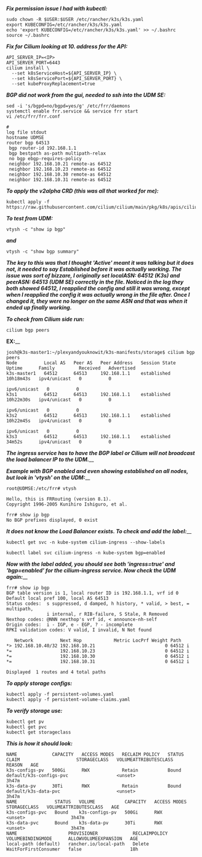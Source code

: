 # 

**_Fix permission issue I had with kubectl:_**

```
sudo chown -R $USER:$USER /etc/rancher/k3s/k3s.yaml
export KUBECONFIG=/etc/rancher/k3s/k3s.yaml
echo 'export KUBECONFIG=/etc/rancher/k3s/k3s.yaml' >> ~/.bashrc
source ~/.bashrc
```

**_Fix for Cilium looking at 10. address for the API:_**
```
API_SERVER_IP=<IP>
API_SERVER_PORT=6443
cilium install \
  --set k8sServiceHost=${API_SERVER_IP} \
  --set k8sServicePort=${API_SERVER_PORT} \
  --set kubeProxyReplacement=true
```
**_BGP did not work from the gui, needed to ssh into the UDM SE:_**

```
sed -i 's/bgpd=no/bgpd=yes/g' /etc/frr/daemons
systemctl enable frr.service && service frr start
vi /etc/frr/frr.conf
```
```
#
log file stdout
hostname UDMSE
router bgp 64513
 bgp router-id 192.168.1.1
 bgp bestpath as-path multipath-relax
 no bgp ebgp-requires-policy
 neighbor 192.168.10.21 remote-as 64512
 neighbor 192.168.10.23 remote-as 64512
 neighbor 192.168.10.30 remote-as 64512
 neighbor 192.168.10.31 remote-as 64512
```
**_To apply the v2alpha CRD (this was all that worked for me):_**
```
kubectl apply -f https://raw.githubusercontent.com/cilium/cilium/main/pkg/k8s/apis/cilium.io/client/crds/v2alpha1/ciliumbgppeeringpolicies.yaml
```
**_To test from UDM:_**
```
vtysh -c "show ip bgp"
```
**_and_**
```
vtysh -c "show bgp summary"
```
**_The key to this was that I thought 'Active' meant it was talking but it does not, it needed to say Established before it was actually working. The issue was sort of bizzare, I originally set localASN: 64512 (K3s) and peerASN: 64513 (UDM SE) correctly in the file. Noticed in the log they both showed 64512, I reapplied the config and still it was wrong, except when I reapplied the config it was actually wrong in the file after. Once I changed it, they were no longer on the same ASN and that was when it ended up finally working._**

**_To check from Cilium side run:_**
```
cilium bgp peers
```
**EX:**__
```
josh@k3s-master1:~/plexyandyouknowit/k3s-manifests/storage$ cilium bgp peers
Node          Local AS   Peer AS   Peer Address   Session State   Uptime      Family         Received   Advertised
k3s-master1   64512      64513     192.168.1.1    established     10h18m43s   ipv4/unicast   0          0
                                                                              ipv6/unicast   0          0
k3s1          64512      64513     192.168.1.1    established     10h22m30s   ipv4/unicast   0          0
                                                                              ipv6/unicast   0          0
k3s2          64512      64513     192.168.1.1    established     10h22m45s   ipv4/unicast   0          0
                                                                              ipv6/unicast   0          0
k3s3          64512      64513     192.168.1.1    established     34m52s      ipv4/unicast   0          0
```
_**The ingress service has to have the BGP label or Cilium will not broadcast the load balancer IP to the UDM.**___

_**Example with BGP enabled and even showing established on all nodes, but look in 'vtysh' on the UDM:**___

```
root@UDMSE:/etc/frr# vtysh

Hello, this is FRRouting (version 8.1).
Copyright 1996-2005 Kunihiro Ishiguro, et al.

frr# show ip bgp
No BGP prefixes displayed, 0 exist
```
_**It does not know the Load Balancer exists. To check and add the label:**___
```
kubectl get svc -n kube-system cilium-ingress --show-labels
```
```
kubectl label svc cilium-ingress -n kube-system bgp=enabled
```
_**Now with the label added, you should see both 'ingress=true' and 'bgp=enabled' for the cilium-ingress service. Now check the UDM again:**___
```
frr# show ip bgp
BGP table version is 1, local router ID is 192.168.1.1, vrf id 0
Default local pref 100, local AS 64513
Status codes:  s suppressed, d damped, h history, * valid, > best, = multipath,
               i internal, r RIB-failure, S Stale, R Removed
Nexthop codes: @NNN nexthop's vrf id, < announce-nh-self
Origin codes:  i - IGP, e - EGP, ? - incomplete
RPKI validation codes: V valid, I invalid, N Not found

   Network          Next Hop            Metric LocPrf Weight Path
*> 192.168.10.40/32 192.168.10.21                          0 64512 i
*=                  192.168.10.23                          0 64512 i
*=                  192.168.10.30                          0 64512 i
*=                  192.168.10.31                          0 64512 i

Displayed  1 routes and 4 total paths
```
**_To apply storage configs:_**
```
kubectl apply -f persistent-volumes.yaml
kubectl apply -f persistent-volume-claims.yaml
```
**_To verify storage use:_**
```
kubectl get pv
kubectl get pvc
kubectl get storageclass
```
**_This is how it should look:_**
```
NAME             CAPACITY   ACCESS MODES   RECLAIM POLICY   STATUS   CLAIM                     STORAGECLASS   VOLUMEATTRIBUTESCLASS   REASON   AGE
k3s-configs-pv   500Gi      RWX            Retain           Bound    default/k3s-configs-pvc                  <unset>                          3h47m
k3s-data-pv      30Ti       RWX            Retain           Bound    default/k3s-data-pvc                     <unset>                          3h47m
NAME              STATUS   VOLUME           CAPACITY   ACCESS MODES   STORAGECLASS   VOLUMEATTRIBUTESCLASS   AGE
k3s-configs-pvc   Bound    k3s-configs-pv   500Gi      RWX                           <unset>                 3h47m
k3s-data-pvc      Bound    k3s-data-pv      30Ti       RWX                           <unset>                 3h47m
NAME                   PROVISIONER             RECLAIMPOLICY   VOLUMEBINDINGMODE      ALLOWVOLUMEEXPANSION   AGE
local-path (default)   rancher.io/local-path   Delete          WaitForFirstConsumer   false                  18h

```
